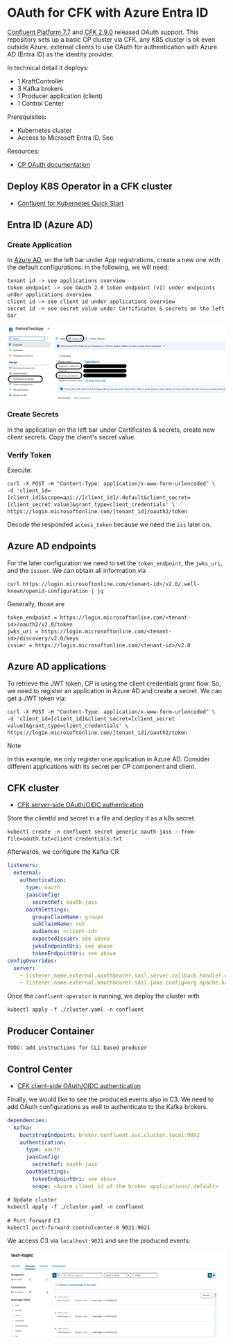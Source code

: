 # OAuth for CFK with Azure Entra ID

[Confluent Platform 7.7](https://docs.confluent.io/platform/current/release-notes/index.html) and [CFK 2.9.0](https://docs.confluent.io/operator/current/release-notes.html) released OAuth support.
This repository sets up a basic CP cluster via CFK, any K8S cluster is ok even outside Azure.
external clients to use OAuth for authentication with Azure AD (Entra ID) as the identity provider.

In technical detail it deploys:
* 1 KraftController
* 3 Kafka brokers
* 1 Producer application (client)
* 1 Control Center

Prerequisites:
* Kubernetes cluster
* Access to Microsoft Entra ID. See

Resources:
 * [CP OAuth documentation](https://docs.confluent.io/platform/current/security/authentication/sasl/oauthbearer/overview.html#sasl-oauthbearer-authentication-overview)

## Deploy K8S Operator in a CFK cluster

* [Confluent for Kubernetes Quick Start](https://docs.confluent.io/operator/current/co-quickstart.html)

## Entra ID (Azure AD)

### Create Application

In [Azure AD](https://portal.azure.com/#view/Microsoft_AAD_IAM/ActiveDirectoryMenuBlade/~/Overview), on the left bar under App registrations, create a new one with the default configurations.
In the following, we will need:
```
tenant id -> see applications overview
token endpoint -> see OAuth 2.0 token endpoint (v1) under endpoints under applications overview
client id -> see client id under applications overview
secret id -> see secret value under Certificates & secrets on the left bar
```

![](images/Application.png)

### Create Secrets

In the application on the left bar under Certificates & secrets, create
new client secrets. Copy the client's secret value.

### Verify Token

Execute:

```shell
curl -X POST -H "Content-Type: application/x-www-form-urlencoded" \
-d 'client_id=[client_id]&scope=api://[client_id]/.default&client_secret=[client_secret value]&grant_type=client_credentials' \
https://login.microsoftonline.com/[tenant_id]/oauth2/token
```

Decode the responded `access_token` because we need the `iss` later on.

## Azure AD endpoints

For the later configuration we need to set the `token_endpoint`, the `jwks_uri`, and the `issuer`.
We can obtain all information via

```shell
curl https://login.microsoftonline.com/<tenant-id>/v2.0/.well-known/openid-configuration | jq
```

Generally, those are
```
token_endpoint = https://login.microsoftonline.com/<tenant-id>/oauth2/v2.0/token
jwks_uri = https://login.microsoftonline.com/<tenant-id>/discovery/v2.0/keys
issuer = https://login.microsoftonline.com/<tenant-id>/v2.0
```

## Azure AD applications

To retrieve the JWT token, CP is using the client credentials grant flow. So, we need to register an application in Azure AD
and create a secret. 
We can get a JWT token via: 
```
curl -X POST -H "Content-Type: application/x-www-form-urlencoded" \
-d 'client_id=[client_id]&client_secret=[client_secret value]&grant_type=client_credentials' \
https://login.microsoftonline.com/[tenant_id]/oauth2/token
```

> [!NOTE]
> In this example, we only register one application in Azure AD. Consider different applications with its secret per CP component
> and client.



## CFK cluster

* [CFK server-side OAuth/OIDC authentication](https://docs.confluent.io/operator/current/co-authenticate-kafka.html#server-side-oauth-oidc-authentication-for-ak-and-kraft)

Store the clientId and secret in a file and deploy it as a k8s secret. 
```shell
kubectl create -n confluent secret generic oauth-jass --from-file=oauth.txt=client-credentials.txt
```

Afterwards, we configure the Kafka CR
```yaml
listeners:
  external:
    authentication:
      type: oauth
      jaasConfig:
        secretRef: oauth-jass
      oauthSettings:
        groupsClaimName: groups
        subClaimName: sub
        audience: <client-id>
        expectedIssuer: see above
        jwksEndpointUri: see above
        tokenEndpointUri: see above
configOverrides:
  server:
    - listener.name.external.oauthbearer.sasl.server.callback.handler.class=org.apache.kafka.common.security.oauthbearer.secured.OAuthBearerValidatorCallbackHandler
    - listener.name.external.oauthbearer.sasl.jaas.config=org.apache.kafka.common.security.oauthbearer.OAuthBearerLoginModule required;
```

Once the `confluent-operator` is running, we deploy the cluster with 

```
kubectl apply -f ./cluster.yaml -n confluent
```

## Producer Container

```
TODO: add instructions for CLI based producer
```

## Control Center

* [CFK client-side OAuth/OIDC authentication](https://docs.confluent.io/operator/current/co-authenticate-kafka.html#client-side-oauth-oidc-authentication-for-ak-and-kraft)

Finally, we would like to see the produced events also in C3.
We need to add OAuth configurations as well to authenticate to the Kafka brokers.

```yaml
dependencies:
  kafka:
    bootstrapEndpoint: broker.confluent.svc.cluster.local:9092
    authentication:
      type: oauth
      jaasConfig:
        secretRef: oauth-jass
      oauthSettings:
        tokenEndpointUri: see above
        scope: <Azure client id of the broker application>/.default>
```

```
# Update cluster
kubectl apply -f ./cluster.yaml -n confluent

# Port forward C3
kubectl port-forward controlcenter-0 9021:9021
```
We access C3 via `localhost:9021` and see the produced events:

![](./images/c3.png)
